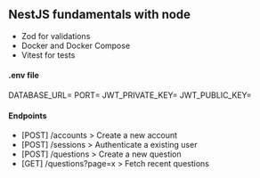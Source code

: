 ## NestJS fundamentals with node

- Zod for validations
- Docker and Docker Compose
- Vitest for tests

#### .env file

DATABASE_URL=
PORT=
JWT_PRIVATE_KEY=
JWT_PUBLIC_KEY=

#### Endpoints

- [POST] /accounts > Create a new account
- [POST] /sessions > Authenticate a existing user
- [POST] /questions > Create a new question
- [GET] /questions?page=x > Fetch recent questions
